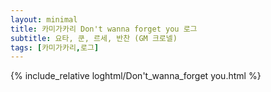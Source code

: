 ```yaml
---
layout: minimal
title: 카미가카리 Don't wanna forget you 로그
subtitle: 요타, 쿤, 르세, 반찬 (GM 크로넬)
tags: [카미가카리,로그]
---
```


{% include_relative loghtml/Don't_wanna_forget you.html %}